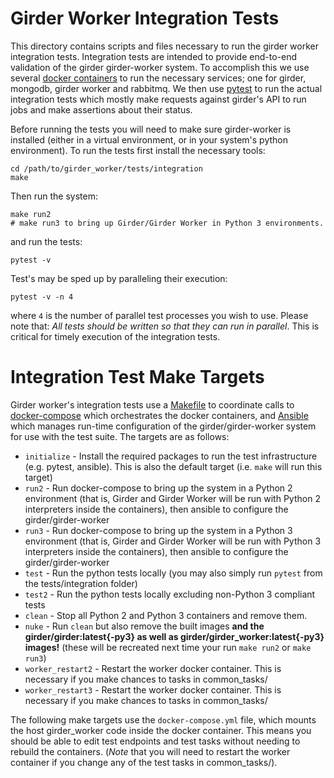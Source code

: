 # Girder Worker Integration Tests

This directory contains scripts and files necessary to run the girder worker integration tests. Integration tests are intended to provide end-to-end validation of the girder girder-worker system. To accomplish this we use several [docker containers](https://www.docker.com/what-container) to run the necessary services; one for girder, mongodb, girder worker and rabbitmq. We then use [pytest](https://docs.pytest.org/en/latest/contents.html) to run the actual integration tests which mostly make requests against girder's API to run jobs and make assertions about their status. 


Before running the tests you will need to make sure girder-worker is installed (either in a virtual environment,  or in your system's python environment).  To run the tests first install the necessary tools:


```
cd /path/to/girder_worker/tests/integration
make
```

Then run the system:
```
make run2
# make run3 to bring up Girder/Girder Worker in Python 3 environments. 
```

and run the tests:

```
pytest -v
```

Test's may be sped up by paralleling their execution:

```
pytest -v -n 4
```

where ```4``` is the number of parallel test processes you wish to use. Please note that: _All tests should be written so that they can run in parallel_. This is critical for timely execution of the integration tests.

# Integration Test Make Targets

Girder worker's integration tests use a [Makefile](https://www.gnu.org/software/make/manual/make.html) to coordinate calls to [docker-compose](https://docs.docker.com/compose/) which orchestrates the docker containers,  and [Ansible](http://docs.ansible.com/) which manages run-time configuration of the girder/girder-worker system for use with the test suite. The targets are as follows:

+ ```initialize``` - Install the required packages to run the test infrastructure (e.g. pytest, ansible). This is also the default target (i.e. ```make``` will run this target)
+ ```run2``` - Run docker-compose to bring up the system in a Python 2 environment (that is,  Girder and Girder Worker will be run with Python 2 interpreters inside the containers),  then ansible to configure the girder/girder-worker
+ ```run3``` - Run docker-compose to bring up the system in a Python 3 environment (that is,  Girder and Girder Worker will be run with Python 3 interpreters inside the containers),  then ansible to configure the girder/girder-worker
+ ```test``` - Run the python tests locally (you may also simply run ```pytest``` from the tests/integration folder)
+ ```test2``` - Run the python tests locally excluding non-Python 3 compliant tests
+ ```clean``` - Stop all Python 2 and Python 3 containers and remove them.
+ ```nuke``` - Run ```clean``` but also remove the built images __and the girder/girder:latest{-py3} as well as girder/girder_worker:latest{-py3} images!__ (these will be recreated next time your run ```make run2``` or ```make run3```)
+ ```worker_restart2``` - Restart the worker docker container.  This is necessary if you make chances to tasks in common_tasks/
+ ```worker_restart3``` - Restart the worker docker container.  This is necessary if you make chances to tasks in common_tasks/

The following make targets use the ```docker-compose.yml``` file,  which mounts the host girder\_worker code inside the docker container.  This means you should be able to edit test endpoints and test tasks without needing to rebuild the containers. (_Note_ that you will need to restart the worker container if you change any of the test tasks in common\_tasks/). 



